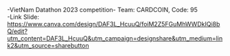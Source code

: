 -VietNam Datathon 2023 competition- Team: CARDCOIN, Code: 95 <br />
-Link Slide: https://www.canva.com/design/DAF3L_HcuuQ/foiM2Z5FGuMhWWDkIQi8bQ/edit?utm_content=DAF3L_HcuuQ&utm_campaign=designshare&utm_medium=link2&utm_source=sharebutton
